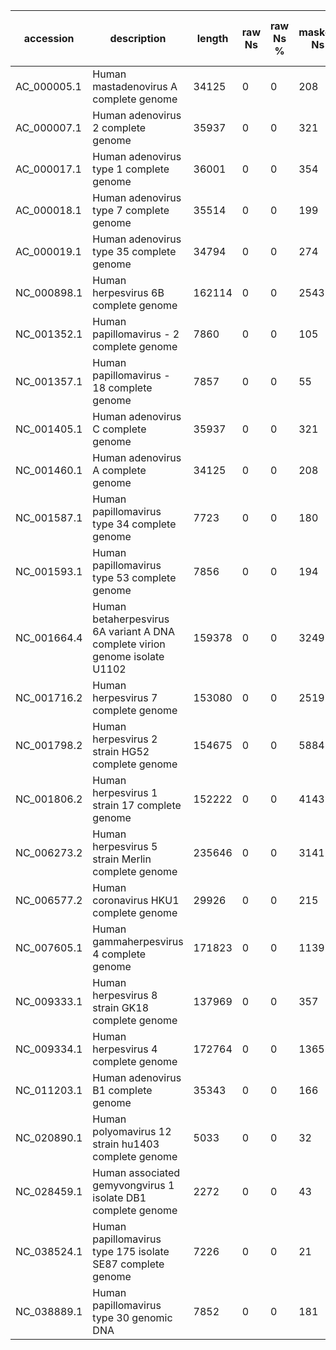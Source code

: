 | accession | description | length | raw Ns | raw Ns % | masked Ns | masked Ns % | vsl-25 Ns | vsl-25 Ns % | masked vsl-25 Ns | masked vsl-25 Ns % | RM vsl-25 missed Ns | RM vsl-25 missed Ns % | bbvsl-25 Ns | bbvsl-25 Ns % | masked bbvsl-25 Ns | masked bbvsl-25 Ns % |
| --- | --- | --- | --- | --- | --- | --- | --- | --- | --- | --- | --- | --- | --- | --- | --- | --- |
| AC_000005.1 | Human mastadenovirus A  complete genome | 34125 | 0 | 0 | 208 | .60 | 49 | .14 | 257 | .75 | 49 | .14 | 0 | 0 | 0 | 0 |
| AC_000007.1 | Human adenovirus 2  complete genome | 35937 | 0 | 0 | 321 | .89 | 147 | .40 | 370 | 1.02 | 49 | .13 | 0 | 0 | 0 | 0 |
| AC_000017.1 | Human adenovirus type 1  complete genome | 36001 | 0 | 0 | 354 | .98 | 147 | .40 | 403 | 1.11 | 49 | .13 | 0 | 0 | 354 | .98 |
| AC_000018.1 | Human adenovirus type 7  complete genome | 35514 | 0 | 0 | 199 | .56 | 98 | .27 | 248 | .69 | 49 | .13 | 0 | 0 | 199 | .56 |
| AC_000019.1 | Human adenovirus type 35  complete genome | 34794 | 0 | 0 | 274 | .78 | 49 | .14 | 323 | .92 | 49 | .14 | 0 | 0 | 0 | 0 |
| NC_000898.1 | Human herpesvirus 6B  complete genome | 162114 | 0 | 0 | 2543 | 1.56 | 2238 | 1.38 | 2863 | 1.76 | 320 | .19 | 0 | 0 | 0 | 0 |
| NC_001352.1 | Human papillomavirus - 2  complete genome | 7860 | 0 | 0 | 105 | 1.33 | 49 | .62 | 154 | 1.95 | 49 | .62 | 0 | 0 | 105 | 1.33 |
| NC_001357.1 | Human papillomavirus - 18  complete genome | 7857 | 0 | 0 | 55 | .70 | 49 | .62 | 104 | 1.32 | 49 | .62 | 0 | 0 | 55 | .70 |
| NC_001405.1 | Human adenovirus C  complete genome | 35937 | 0 | 0 | 321 | .89 | 147 | .40 | 370 | 1.02 | 49 | .13 | 0 | 0 | 0 | 0 |
| NC_001460.1 | Human adenovirus A  complete genome | 34125 | 0 | 0 | 208 | .60 | 49 | .14 | 257 | .75 | 49 | .14 | 0 | 0 | 0 | 0 |
| NC_001587.1 | Human papillomavirus type 34  complete genome | 7723 | 0 | 0 | 180 | 2.33 | 172 | 2.22 | 229 | 2.96 | 49 | .63 | 87 | 1.12 | 0 | 0 |
| NC_001593.1 | Human papillomavirus type 53  complete genome | 7856 | 0 | 0 | 194 | 2.46 | 49 | .62 | 243 | 3.09 | 49 | .62 | 0 | 0 | 194 | 2.46 |
| NC_001664.4 | Human betaherpesvirus 6A  variant A DNA  complete virion genome  isolate U1102 | 159378 | 0 | 0 | 3249 | 2.03 | 2262 | 1.41 | 3721 | 2.33 | 472 | .29 | 0 | 0 | 0 | 0 |
| NC_001716.2 | Human herpesvirus 7  complete genome | 153080 | 0 | 0 | 2519 | 1.64 | 9803 | 6.40 | 10934 | 7.14 | 8415 | 5.49 | 0 | 0 | 9145 | 5.97 |
| NC_001798.2 | Human herpesvirus 2 strain HG52  complete genome | 154675 | 0 | 0 | 5884 | 3.80 | 2342 | 1.51 | 6896 | 4.45 | 1012 | .65 | 3004 | 1.94 | 8548 | 5.52 |
| NC_001806.2 | Human herpesvirus 1 strain 17  complete genome | 152222 | 0 | 0 | 4143 | 2.72 | 1859 | 1.22 | 5089 | 3.34 | 946 | .62 | 3359 | 2.20 | 7017 | 4.60 |
| NC_006273.2 | Human herpesvirus 5 strain Merlin  complete genome | 235646 | 0 | 0 | 3141 | 1.33 | 637 | .27 | 3190 | 1.35 | 49 | .02 | 216 | .09 | 0 | 0 |
| NC_006577.2 | Human coronavirus HKU1  complete genome | 29926 | 0 | 0 | 215 | .71 | 49 | .16 | 264 | .88 | 49 | .16 | 0 | 0 | 215 | .71 |
| NC_007605.1 | Human gammaherpesvirus 4  complete genome | 171823 | 0 | 0 | 1139 | .66 | 796 | .46 | 1861 | 1.08 | 722 | .42 | 0 | 0 | 2306 | 1.34 |
| NC_009333.1 | Human herpesvirus 8 strain GK18  complete genome | 137969 | 0 | 0 | 357 | .25 | 568 | .41 | 876 | .63 | 519 | .37 | 0 | 0 | 0 | 0 |
| NC_009334.1 | Human herpesvirus 4  complete genome | 172764 | 0 | 0 | 1365 | .79 | 473 | .27 | 1838 | 1.06 | 473 | .27 | 0 | 0 | 0 | 0 |
| NC_011203.1 | Human adenovirus B1  complete genome | 35343 | 0 | 0 | 166 | .46 | 98 | .27 | 215 | .60 | 49 | .13 | 0 | 0 | 166 | .46 |
| NC_020890.1 | Human polyomavirus 12 strain hu1403  complete genome | 5033 | 0 | 0 | 32 | .63 | 49 | .97 | 81 | 1.60 | 49 | .97 | 0 | 0 | 32 | .63 |
| NC_028459.1 | Human associated gemyvongvirus 1 isolate DB1  complete genome | 2272 | 0 | 0 | 43 | 1.89 | 98 | 4.31 | 92 | 4.04 | 49 | 2.15 | 0 | 0 | 43 | 1.89 |
| NC_038524.1 | Human papillomavirus type 175 isolate SE87  complete genome | 7226 | 0 | 0 | 21 | .29 | 74 | 1.02 | 95 | 1.31 | 74 | 1.02 | 0 | 0 | 0 | 0 |
| NC_038889.1 | Human papillomavirus type 30 genomic DNA | 7852 | 0 | 0 | 181 | 2.30 | 49 | .62 | 230 | 2.92 | 49 | .62 | 0 | 0 | 0 | 0 |

